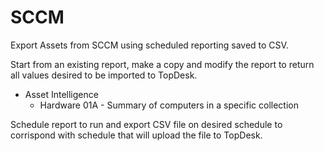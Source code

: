 # SCCM

Export Assets from SCCM using scheduled reporting saved to CSV.

Start from an existing report, make a copy and modify the report to return all values desired to be imported to TopDesk.

- Asset Intelligence
  - Hardware 01A - Summary of computers in a specific collection

Schedule report to run and export CSV file on desired schedule to corrispond with schedule that will upload the file to TopDesk.
 